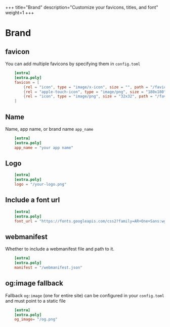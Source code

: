 +++
title="Brand"
description="Customize your favicons, titles, and font"
weight=1
+++

# Brand

## favicon

You can add multiple favicons by specifying them in `config.toml`

```toml
    [extra]
    [extra.poly]
    favicon = [
        {rel = "icon", type = "image/x-icon", size = "", path = "/favicon.ico"},
        {rel = "apple-touch-icon", type = "image/png", size = "180x180", path = "/favicon/apple-touch-icon.png"},
        {rel = "icon", type = "image/png", size = "32x32", path = "/favicon/favicon-32x32.png"},
    ]
```

## Name

Name, app name, or brand name `app_name`

```toml
    [extra]
    [extra.poly]
    app_name = "your app name"
```

## Logo

```toml
    [extra]
    [extra.poly]
    logo = "/your-logo.png"
```

##  Include a font url

```toml
    [extra]
    [extra.poly]
    font_url = "https://fonts.googleapis.com/css2?family=AR+One+Sans:wght@400;700&display=swap"
```

## webmanifest

Whether to include a webmanifest file and path to it.

```toml
    [extra]
    [extra.poly]
    manifest = "/webmanifest.json"
```

## og:image fallback

Fallback `og:image` (one for entire site) can be configured in your `config.toml` and must point to a static file

```toml
    [extra]
    [extra.poly]
    og_image= "/og.png"
```